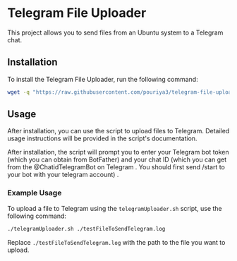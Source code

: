 # Telegram File Uploader

This project allows you to send files from an Ubuntu system to a Telegram chat.

## Installation

To install the Telegram File Uploader, run the following command:

```sh
wget -q "https://raw.githubusercontent.com/pouriya3/telegram-file-uploader/refs/heads/main/install.sh" -O install.sh && bash install.sh
```

## Usage

After installation, you can use the script to upload files to Telegram. Detailed usage instructions will be provided in the script's documentation.

After installation, the script will prompt you to enter your Telegram bot token (which you can obtain from BotFather) and your chat ID (which you can get from the @ChatidTelegramBot on Telegram . You should first send /start to your bot with your telegram account) .

### Example Usage

To upload a file to Telegram using the `telegramUploader.sh` script, use the following command:

```sh
./telegramUploader.sh ./testFileToSendTelegram.log
```

Replace `./testFileToSendTelegram.log` with the path to the file you want to upload.